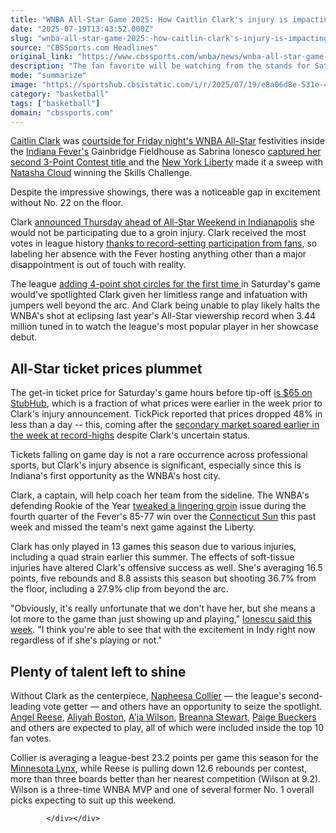 ```yaml
---
title: "WNBA All-Star Game 2025: How Caitlin Clark's injury is impacting interest, makeup of busy weekend"
date: "2025-07-19T13:43:52.000Z"
slug: "wnba-all-star-game-2025:-how-caitlin-clark's-injury-is-impacting-interest-makeup-of-busy-weekend"
source: "CBSSports.com Headlines"
original_link: "https://www.cbssports.com/wnba/news/wnba-all-star-game-2025-how-caitlin-clarks-injury-is-impacting-interest-makeup-of-busy-weekend/"
description: "The fan favorite will be watching from the stands for Saturday's showcase, unable to play"
mode: "summarize"
image: "https://sportshub.cbsistatic.com/i/r/2025/07/19/e8a06d8e-531e-46a3-b379-6fad29876391/thumbnail/1200x675/f11b2cbdd5bae078fed22394a404f48f/clark.png"
category: "basketball"
tags: ["basketball"]
domain: "cbssports.com"
---
```

<div id="readability-page-1" class="page"><div>
        
        
        
                
        
<p><a href="https://www.cbssports.com/wnba/players/29362921/caitlin-clark/">Caitlin Clark</a> was <span><a href="https://www.cbssports.com/wnba/news/caitlin-clark-discusses-her-rise-to-fame-and-reveals-the-one-person-who-made-her-feel-starstruck/" target="_blank">courtside for Friday night's WNBA All-Star</a></span> festivities inside the <a href="https://www.cbssports.com/wnba/teams/IND/indiana-fever/">Indiana Fever's</a> Gainbridge Fieldhouse as Sabrina Ionesco <span><a href="https://www.cbssports.com/wnba/news/winners-and-losers-from-wnba-all-star-3-point-contest-skills-challenge-sabrina-ionescu-outduels-allisha-gray/" target="_blank">captured her second 3-Point Contest title </a></span> and the <a href="https://www.cbssports.com/wnba/teams/NYL/new-york-liberty/">New York Liberty</a> made it a sweep with <a href="https://www.cbssports.com/wnba/players/26677878/natasha-cloud/">Natasha Cloud</a> winning the Skills Challenge.</p><p>Despite the impressive showings, there was a noticeable gap in excitement without No. 22 on the floor.</p><p>Clark <span><a href="https://www.cbssports.com/wnba/news/fevers-caitlin-clark-to-miss-wnba-all-star-game-3-point-contest-due-to-injury-says-shes-incredibly-sad/" target="_blank">announced Thursday ahead of All-Star Weekend in Indianapolis</a></span> she would not be participating due to a groin injury. Clark received the most votes in league history <a href="https://www.cbssports.com/wnba/news/2025-wnba-all-star-game-caitlin-clark-napheesa-collier-named-captains-after-receiving-most-fan-votes/," target="_blank">thanks to record-setting participation from fans</a>, so labeling her absence with the Fever hosting anything other than a major disappointment is out of touch with reality.</p><p>The league <span><a href="https://www.cbssports.com/wnba/news/2025-wnba-all-star-game-rule-changes-4-point-shot-and-live-hockey-style-substitutions-added-to-game/" target="_blank">adding 4-point shot circles for the first time </a></span>in Saturday's game would've spotlighted Clark given her limitless range and infatuation with jumpers well beyond the arc. And Clark being unable to play likely halts the WNBA's shot at eclipsing last year's All-Star viewership record when 3.44 million tuned in to watch the league's most popular player in her showcase debut.&nbsp;</p><h2>All-Star ticket prices plummet</h2><p>The get-in ticket price for Saturday's game hours before tip-off <a href="https://www.stubhub.com/wnba-all-star-game-indianapolis-tickets-7-19-2025/event/155786730/" target="_blank" rel="nofollow">is $65 on StubHub</a>, which is a fraction of what prices were earlier in the week prior to Clark's injury announcement. TickPick reported that prices dropped 48% in less than a day -- this, coming after the <a href="https://frontofficesports.com/wnba-all-star-tickets-hit-record-price-despite-caitlin-clarks-injury/" target="_blank" rel="nofollow">secondary market soared earlier in the week at record-highs</a> despite Clark's uncertain status.</p><p>Tickets falling on game day is not a rare occurrence across professional sports, but Clark's injury absence is significant, especially since this is Indiana's first opportunity as the WNBA's host city.</p><p>Clark, a captain, will help coach her team from the sideline. The WNBA's defending Rookie of the Year&nbsp;<a href="https://www.cbssports.com/wnba/news/caitlin-clark-injury-update-fever-star-ruled-out-vs-liberty-all-star-game-status-remains-up-in-the-air/" target="_blank">tweaked a lingering groin</a>&nbsp;issue during the fourth quarter of the Fever's 85-77 win over the&nbsp;<a href="https://www.cbssports.com/wnba/teams/CT/connecticut-sun/">Connecticut Sun</a>&nbsp;this past week and missed the team's next game against the Liberty.</p><p>Clark has only played in 13 games this season due to various injuries, including a quad strain earlier this summer. The effects of soft-tissue injuries have altered Clark's offensive success as well. She's averaging 16.5 points, five rebounds and 8.8 assists this season but shooting 36.7% from the floor, including a 27.9% clip from beyond the arc.</p><p>"Obviously, it's really unfortunate that we don't have her, but she means a lot more to the game than just showing up and playing," <span><a href="https://www.cbssports.com/wnba/news/as-caitlin-clark-endures-injury-riddled-season-sabrina-ionescu-details-how-shes-tried-to-help-the-fever-star/" target="_blank">Ionescu said this week</a></span>. "I think you're able to see that with the excitement in Indy right now regardless of if she's playing or not."</p><h2>Plenty of talent left to shine</h2><p>Without Clark as the centerpiece, <a href="https://www.cbssports.com/wnba/players/26677824/napheesa-collier/">Napheesa Collier</a> — the league's second-leading vote getter — and others have an opportunity to seize the spotlight. <a href="https://www.cbssports.com/wnba/players/29362937/angel-reese/">Angel Reese</a>, <a href="https://www.cbssports.com/wnba/players/29101293/aliyah-boston/">Aliyah Boston</a>, <a href="https://www.cbssports.com/wnba/players/26677908/aja-wilson/">A'ja Wilson</a>, <a href="https://www.cbssports.com/wnba/players/26678022/breanna-stewart/">Breanna Stewart</a>, <a href="https://www.cbssports.com/wnba/players/29366453/paige-bueckers/">Paige Bueckers</a> and others are expected to play, all of which were included inside the top 10 fan votes.</p><p>Collier is averaging a league-best 23.2 points per game this season for the <a href="https://www.cbssports.com/wnba/teams/MIN/minnesota-lynx/">Minnesota Lynx</a>, while Reese is pulling down 12.6 rebounds per contest, more than three boards better than her nearest competition (Wilson at 9.2). Wilson is a three-time WNBA MVP and one of several former No. 1 overall picks expecting to suit up this weekend.</p>


        
            </div></div>